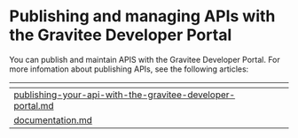 # Publishing and managing APIs with the Gravitee Developer Portal

You can publish and maintain APIS with the Gravitee Developer Portal. For more infomation about publishing APIs, see the following articles:&#x20;

<table data-card-size="large" data-view="cards"><thead><tr><th data-type="content-ref"></th><th></th><th></th></tr></thead><tbody><tr><td><a href="publishing-your-api-with-the-gravitee-developer-portal.md">publishing-your-api-with-the-gravitee-developer-portal.md</a></td><td></td><td></td></tr><tr><td><a href="documentation.md">documentation.md</a></td><td></td><td></td></tr></tbody></table>

